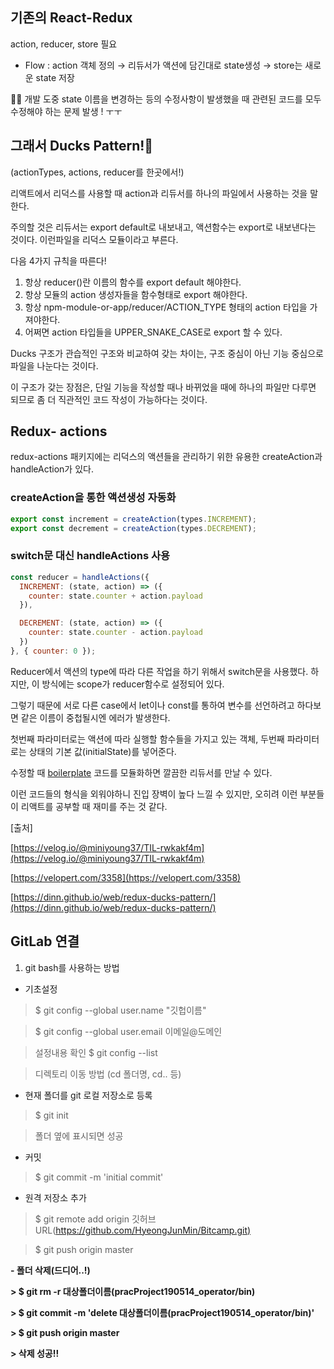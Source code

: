 ## 기존의 React-Redux

action, reducer, store 필요

- Flow : action 객체 정의 → 리듀서가 액션에 담긴대로 state생성 → store는 새로운 state 저장

🤷‍♀️ 개발 도중 state 이름을 변경하는 등의 수정사항이 발생했을 때 관련된 코드를 모두 수정해야 하는 문제 발생 ! ㅜㅜ

## 그래서 Ducks Pattern!🦆

(actionTypes, actions, reducer를 한곳에서!)

리액트에서 리덕스를 사용할 때 action과 리듀서를 하나의 파일에서 사용하는 것을 말한다. 

주의할 것은 리듀서는 export default로 내보내고, 액션함수는 export로 내보낸다는 것이다. 이런파일을 리덕스 모듈이라고 부른다.

다음 4가지 규칙을 따른다!

1. 항상 reducer()란 이름의 함수를 export default 해야한다.
2. 항상 모듈의 action 생성자들을 함수형태로 export 해야한다.
3. 항상 npm-module-or-app/reducer/ACTION_TYPE 형태의 action 타입을 가져야한다.
4. 어쩌면 action 타입들을 UPPER_SNAKE_CASE로 export 할 수 있다.

Ducks 구조가 관습적인 구조와 비교하여 갖는 차이는, 구조 중심이 아닌 기능 중심으로 파일을 나눈다는 것이다.

이 구조가 갖는 장점은, 단일 기능을 작성할 때나 바뀌었을 때에 하나의 파일만 다루면 되므로 좀 더 직관적인 코드 작성이 가능하다는 것이다.

## Redux- actions

redux-actions 패키지에는 리덕스의 액션들을 관리하기 위한 유용한 createAction과 handleAction가 있다.

### createAction을 통한 액션생성 자동화

```jsx
export const increment = createAction(types.INCREMENT);
export const decrement = createAction(types.DECREMENT);
```

### switch문 대신 handleActions 사용

```jsx
const reducer = handleActions({
  INCREMENT: (state, action) => ({
    counter: state.counter + action.payload
  }),

  DECREMENT: (state, action) => ({
    counter: state.counter - action.payload
  })
}, { counter: 0 });
```

Reducer에서 액션의 type에 따라 다른 작업을 하기 위해서 switch문을 사용했다. 하지만, 이 방식에는 scope가 reducer함수로 설정되어 있다. 

그렇기 때문에 서로 다른 case에서 let이나 const를 통하여 변수를 선언하려고 하다보면 같은 이름이 중첩될시엔 에러가 발생한다.

첫번째 파라미터로는 액션에 따라 실행할 함수들을 가지고 있는 객체, 두번째 파라미터로는 상태의 기본 값(initialState)를 넣어준다.

수정할 때 [boilerplate](https://ji-gwang.tistory.com/2) 코드를 모듈화하면 깔끔한 리듀서를 만날 수 있다.

이런 코드들의 형식을 외워야하니 진입 장벽이 높다 느낄 수 있지만, 오히려 이런 부분들이 리액트를 공부할 때 재미를 주는 것 같다.

[출처]

[https://velog.io/@miniyoung37/TIL-rwkakf4m](https://velog.io/@miniyoung37/TIL-rwkakf4m)

[https://velopert.com/3358](https://velopert.com/3358)

[https://dinn.github.io/web/redux-ducks-pattern/](https://dinn.github.io/web/redux-ducks-pattern/)

## GitLab 연결

1. git bash를 사용하는 방법

- 기초설정

> $ git config --global user.name "깃헙이름"

> $ git config --global user.email 이메일@도메인

> 설정내용 확인 $ git config --list

> 디렉토리 이동 방법 (cd 폴더명, cd.. 등)

- 현재 폴더를 git 로컬 저장소로 등록

> $ git init

> 폴더 옆에 <master> 표시되면 성공

- 커밋

> $ git commit -m 'initial commit'

- 원격 저장소 추가

> $ git remote add origin 깃허브URL([https://github.com/HyeongJunMin/Bitcamp.git)](https://github.com/HyeongJunMin/Bitcamp/)

> $ git push origin master

**- 폴더 삭제(드디어..!)**

**> $ git rm -r 대상폴더이름(pracProject190514_operator/bin)**

**> $ git commit -m 'delete 대상폴더이름(pracProject190514_operator/bin)'**

**> $ git push origin master**

**> 삭제 성공!!**
